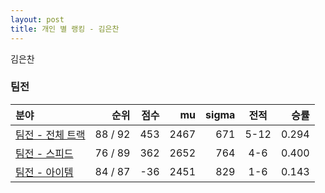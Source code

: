 ```yaml
---
layout: post
title: 개인 별 랭킹 - 김은찬
---
```


김은찬


### 팀전

| 분야 | 순위 | 점수 | mu | sigma | 전적 | 승률 |
|:---|---:|---:|---:|---:|:---:|---:|
| [팀전 - 전체 트랙](../team-full) | 88 / 92 | 453 | 2467 | 671 | 5-12 | 0.294 |
| [팀전 - 스피드](../team-speed) | 76 / 89 | 362 | 2652 | 764 | 4-6 | 0.400 |
| [팀전 - 아이템](../team-item) | 84 / 87 | -36 | 2451 | 829 | 1-6 | 0.143 |
